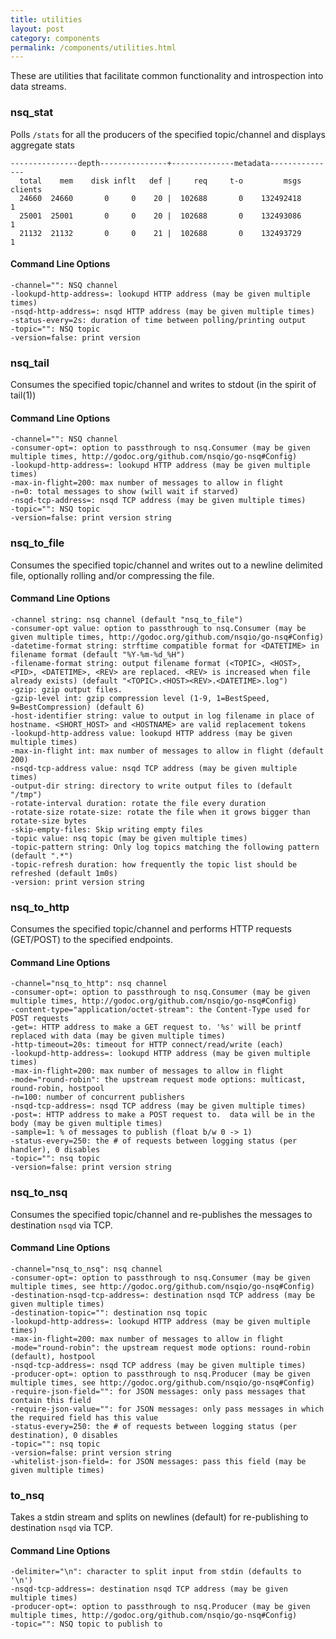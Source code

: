 ```yaml
--- 
title: utilities
layout: post
category: components
permalink: /components/utilities.html
---
```


These are utilities that facilitate common functionality and introspection into data streams.

### nsq_stat

Polls `/stats` for all the producers of the specified topic/channel and displays aggregate stats

    ---------------depth---------------+--------------metadata---------------
      total    mem    disk inflt   def |     req     t-o         msgs clients
      24660  24660       0     0    20 |  102688       0    132492418       1
      25001  25001       0     0    20 |  102688       0    132493086       1
      21132  21132       0     0    21 |  102688       0    132493729       1

#### Command Line Options

    -channel="": NSQ channel
    -lookupd-http-address=: lookupd HTTP address (may be given multiple times)
    -nsqd-http-address=: nsqd HTTP address (may be given multiple times)
    -status-every=2s: duration of time between polling/printing output
    -topic="": NSQ topic
    -version=false: print version

### nsq_tail

Consumes the specified topic/channel and writes to stdout (in the spirit of tail(1))

#### Command Line Options

    -channel="": NSQ channel
    -consumer-opt=: option to passthrough to nsq.Consumer (may be given multiple times, http://godoc.org/github.com/nsqio/go-nsq#Config)
    -lookupd-http-address=: lookupd HTTP address (may be given multiple times)
    -max-in-flight=200: max number of messages to allow in flight
    -n=0: total messages to show (will wait if starved)
    -nsqd-tcp-address=: nsqd TCP address (may be given multiple times)
    -topic="": NSQ topic
    -version=false: print version string

### nsq\_to_file

Consumes the specified topic/channel and writes out to a newline delimited file, optionally
rolling and/or compressing the file.

#### Command Line Options

    -channel string: nsq channel (default "nsq_to_file")
    -consumer-opt value: option to passthrough to nsq.Consumer (may be given multiple times, http://godoc.org/github.com/nsqio/go-nsq#Config)
    -datetime-format string: strftime compatible format for <DATETIME> in filename format (default "%Y-%m-%d_%H")
    -filename-format string: output filename format (<TOPIC>, <HOST>, <PID>, <DATETIME>, <REV> are replaced. <REV> is increased when file already exists) (default "<TOPIC>.<HOST><REV>.<DATETIME>.log")
    -gzip: gzip output files.
    -gzip-level int: gzip compression level (1-9, 1=BestSpeed, 9=BestCompression) (default 6)
    -host-identifier string: value to output in log filename in place of hostname. <SHORT_HOST> and <HOSTNAME> are valid replacement tokens
    -lookupd-http-address value: lookupd HTTP address (may be given multiple times)
    -max-in-flight int: max number of messages to allow in flight (default 200)
    -nsqd-tcp-address value: nsqd TCP address (may be given multiple times)
    -output-dir string: directory to write output files to (default "/tmp")
    -rotate-interval duration: rotate the file every duration
    -rotate-size rotate-size: rotate the file when it grows bigger than rotate-size bytes
    -skip-empty-files: Skip writing empty files
    -topic value: nsq topic (may be given multiple times)
    -topic-pattern string: Only log topics matching the following pattern (default ".*")
    -topic-refresh duration: how frequently the topic list should be refreshed (default 1m0s)
    -version: print version string

### nsq\_to_http

Consumes the specified topic/channel and performs HTTP requests (GET/POST) to the specified
endpoints.

#### Command Line Options

    -channel="nsq_to_http": nsq channel
    -consumer-opt=: option to passthrough to nsq.Consumer (may be given multiple times, http://godoc.org/github.com/nsqio/go-nsq#Config)
    -content-type="application/octet-stream": the Content-Type used for POST requests
    -get=: HTTP address to make a GET request to. '%s' will be printf replaced with data (may be given multiple times)
    -http-timeout=20s: timeout for HTTP connect/read/write (each)
    -lookupd-http-address=: lookupd HTTP address (may be given multiple times)
    -max-in-flight=200: max number of messages to allow in flight
    -mode="round-robin": the upstream request mode options: multicast, round-robin, hostpool
    -n=100: number of concurrent publishers
    -nsqd-tcp-address=: nsqd TCP address (may be given multiple times)
    -post=: HTTP address to make a POST request to.  data will be in the body (may be given multiple times)
    -sample=1: % of messages to publish (float b/w 0 -> 1)
    -status-every=250: the # of requests between logging status (per handler), 0 disables
    -topic="": nsq topic
    -version=false: print version string

### nsq\_to_nsq

Consumes the specified topic/channel and re-publishes the messages to destination `nsqd` via TCP.

#### Command Line Options

    -channel="nsq_to_nsq": nsq channel
    -consumer-opt=: option to passthrough to nsq.Consumer (may be given multiple times, see http://godoc.org/github.com/nsqio/go-nsq#Config)
    -destination-nsqd-tcp-address=: destination nsqd TCP address (may be given multiple times)
    -destination-topic="": destination nsq topic
    -lookupd-http-address=: lookupd HTTP address (may be given multiple times)
    -max-in-flight=200: max number of messages to allow in flight
    -mode="round-robin": the upstream request mode options: round-robin (default), hostpool
    -nsqd-tcp-address=: nsqd TCP address (may be given multiple times)
    -producer-opt=: option to passthrough to nsq.Producer (may be given multiple times, see http://godoc.org/github.com/nsqio/go-nsq#Config)
    -require-json-field="": for JSON messages: only pass messages that contain this field
    -require-json-value="": for JSON messages: only pass messages in which the required field has this value
    -status-every=250: the # of requests between logging status (per destination), 0 disables
    -topic="": nsq topic
    -version=false: print version string
    -whitelist-json-field=: for JSON messages: pass this field (may be given multiple times)

### to_nsq

Takes a stdin stream and splits on newlines (default) for re-publishing to destination `nsqd` via
TCP.

#### Command Line Options

    -delimiter="\n": character to split input from stdin (defaults to '\n')
    -nsqd-tcp-address=: destination nsqd TCP address (may be given multiple times)
    -producer-opt=: option to passthrough to nsq.Producer (may be given multiple times, http://godoc.org/github.com/nsqio/go-nsq#Config)
    -topic="": NSQ topic to publish to
